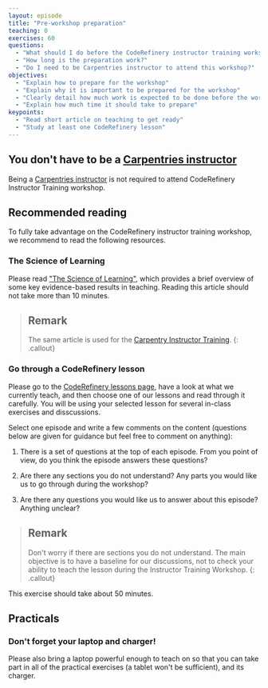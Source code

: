 ```yaml
---
layout: episode
title: "Pre-workshop preparation"
teaching: 0
exercises: 60
questions:
  - "What should I do before the CodeRefinery instructor training workshop?"
  - "How long is the preparation work?"
  - "Do I need to be Carpentries instructor to attend this workshop?"
objectives:
  - "Explain how to prepare for the workshop"
  - "Explain why it is important to be prepared for the workshop"
  - "Clearly detail how much work is expected to be done before the workshop"
  - "Explain how much time it should take to prepare"
keypoints:
  - "Read short article on teaching to get ready"
  - "Study at least one CodeRefinery lesson"
---
```


## You don't have to be a [Carpentries instructor](https://carpentries.org/instructors/)

Being a [Carpentries instructor](https://carpentries.org/instructors/) is not required to attend CodeRefinery Instructor Training workshop. 


## Recommended reading

To fully take advantage on the CodeRefinery instructor training workshop, we
recommend to read the following resources.


### The Science of Learning

Please read ["The Science of Learning"](https://carpentries.github.io/instructor-training/files/papers/science-of-learning-2015.pdf), which provides a brief overview of some key evidence-based results in teaching. Reading this article should not take more than 10 minutes.

> ## Remark
> The same article is used for the  [Carpentry Instructor Training](https://carpentries.github.io/instructor-training).
{: .callout}


### Go through a CodeRefinery lesson

Please go to the [CodeRefinery lessons page](https://coderefinery.org/lessons/), have a look at what we currently teach, and then choose one of our lessons and read through it carefully. You will be using your selected lesson for several in-class exercises and disscussions.

Select one episode and write a few comments on the content (questions below are given for guidance but feel free to comment on anything):

1. There is a set of questions at the top of each episode. From you point of view, do you think the episode answers these questions?

2. Are there any sections you do not understand? Any parts you would like us to go through during the workshop?

3. Are there any questions you would like us to answer about this episode? Anything unclear?

> ## Remark
> Don't worry if there are sections you do not understand. The main objective is to have a baseline for our discussions, not to check your ability to teach the lesson during the Instructor Training Workshop.
{: .callout}

This exercise should take about 50 minutes.


## Practicals

### Don't forget your laptop and charger!

Please also bring a laptop powerful enough to teach on so that you can take part in all of the practical exercises (a tablet won't be sufficient), and its charger.
